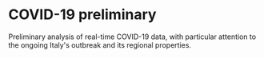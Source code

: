 # COVID-19 preliminary

Preliminary analysis of real-time COVID-19 data, with particular attention to the ongoing Italy's outbreak and its regional properties.
